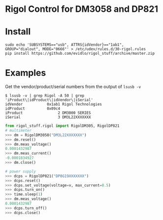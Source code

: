 # Rigol Control for DM3058 and DP821

# Install

    sudo echo 'SUBSYSTEMS=="usb", ATTRS{idVendor}=="1ab1", GROUP="dialout", MODE="0666"' > /etc/udev/rules.d/30-rigol.rules
    pip install https://github.com/evidlo/rigol_stuff/archive/master.zip
    
# Examples

Get the vendor/product/serial numbers from the output of `lsusb -v`

    $ lsusb -v | grep Rigol -A 50 | grep 'iProduct\|idProduct\|idVendor\|iSerial'
    idVendor           0x1ab1 Rigol Technologies
    idProduct          0x09c4 
    iProduct                2 DM3000 SERIES 
    iSerial                 3 DM3L22XXXXXXX



``` python
from rigol_stuff.rigol import RigolDM305, RigolDP821
# multimeter
>>> dm = RigolDM3058("DM3L22XXXXXXX")
>>> dm.reset()
>>> dm.meas_voltage()
0.0001432987
>>> dm.meas_current()
-0.0001834927
>>> dm.close()

# power supply
>>> dcps = RigolDP821("DP8G19XXXXXXX")
>>> dcps.reset()
>>> dcps.set_voltage(voltage=v, max_current=0.5)
>>> dcps.turn_on()
>>> time.sleep(1)
>>> dm.meas_voltage()
0.0001432987
>>> dcps.turn_off()
>>> dcps.close()
```
